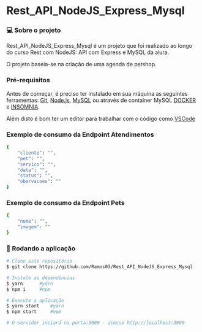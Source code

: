 # Rest_API_NodeJS_Express_Mysql

### 💻 Sobre o projeto

Rest_API_NodeJS_Express_Mysql é um projeto que foi realizado ao longo do curso Rest com NodeJS: API com Express e MySQL da alura.

O projeto baseia-se na criação de uma agenda de petshop.

### Pré-requisitos

Antes de começar, é preciso ter instalado em sua máquina as seguintes ferramentas:
[Git](https://git-scm.com), [Node.js](https://nodejs.org/en/), [MySQL](https://www.mysql.com/) ou através de container MySQL [DOCKER](https://hub.docker.com/_/mysql) e [INSOMNIA](https://insomnia.rest/download).

Além disto é bom ter um editor para trabalhar com o código como [VSCode](https://code.visualstudio.com/)

### Exemplo de consumo da Endpoint Atendimentos
```bash
{
	"cliente": "",
	"pet": "",
	"servico": "",
	"data": "",
	"status": "",
	"obervacoes": ""
}
```

### Exemplo de consumo da Endpoint Pets
```bash
{
	"nome": "",
	"imagem": ""
}
```
### 🎲 Rodando a aplicação

```bash
# Clone este repositório
$ git clone https://github.com/Ramos03/Rest_API_NodeJS_Express_Mysql

# Instale as dependências
$ yarn      #yarn
$ npm i     #npm

# Execute a aplicação
$ yarn start    #yarn
$ npm start     #npm

# O servidor inciará na porta:3000 - acesse http://localhost:3000 

```